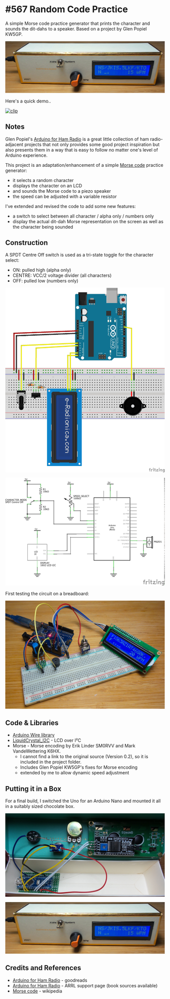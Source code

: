 # #567 Random Code Practice

A simple Morse code practice generator that prints the character and sounds the dit-dahs to a speaker. Based on a project by Glen Popiel KW5GP.

![Build](./assets/RandomCodePractice_build.jpg?raw=true)

Here's a quick demo..

[![clip](https://img.youtube.com/vi/Cv54Tg_QJfA/0.jpg)](https://www.youtube.com/watch?v=Cv54Tg_QJfA)

## Notes

Glen Popiel's [Arduino for Ham Radio](https://www.goodreads.com/book/show/23432504-arduino-for-ham-radio) is a great little collection
of ham radio-adjacent projects that not only provides some good project inspiration but also presents them in a way that
is easy to follow no matter one's level of Arduino experience.

This project is an adaptation/enhancement of a simple [Morse code](https://en.wikipedia.org/wiki/Morse_code) practice generator:

* it selects a random character
* displays the character on an LCD
* and sounds the Morse code to a piezo speaker
* the speed can be adjusted with a variable resistor

I've extended and revised the code to add some new features:

* a switch to select between all character / alpha only / numbers only
* display the actual dit-dah Morse representation on the screen as well as the character being sounded

## Construction

A SPDT Centre Off switch is used as a tri-state toggle for the character select:

* ON: pulled high (alpha only)
* CENTRE: VCC/2 voltage divider (all characters)
* OFF: pulled low (numbers only)

![Breadboard](./assets/RandomCodePractice_bb.jpg?raw=true)

![Schematic](./assets/RandomCodePractice_schematic.jpg?raw=true)

First testing the circuit on a breadboard:

![Breadboard Build](./assets/RandomCodePractice_bb_build.jpg?raw=true)

## Code & Libraries

* [Arduino Wire library](https://www.arduino.cc/en/reference/wire)
* [LiquidCrystal_I2C](https://github.com/marcoschwartz/LiquidCrystal_I2C) - LCD over I²C
* Morse - Morse encoding by Erik Linder SM0RVV and Mark VandeWettering K6HX.
  - I cannot find a link to the original source (Version 0.2), so it is included in the project folder.
  - Includes Glen Popiel KW5GP's fixes for Morse encoding
  - extended by me to allow dynamic speed adjustment


## Putting it in a Box

For a final build, I switched the Uno for an Arduino Nano and mounted it all in a suitably sized chocolate box.

![internal_build](./assets/internal_build.jpg?raw=true)

![RandomCodePractice_build](./assets/RandomCodePractice_build.jpg?raw=true)

## Credits and References

* [Arduino for Ham Radio](https://www.goodreads.com/book/show/23432504-arduino-for-ham-radio) - goodreads
* [Arduino for Ham Radio](http://www.arrl.org/arduino) - ARRL support page (book sources available)
* [Morse code](https://en.wikipedia.org/wiki/Morse_code) - wikipedia
